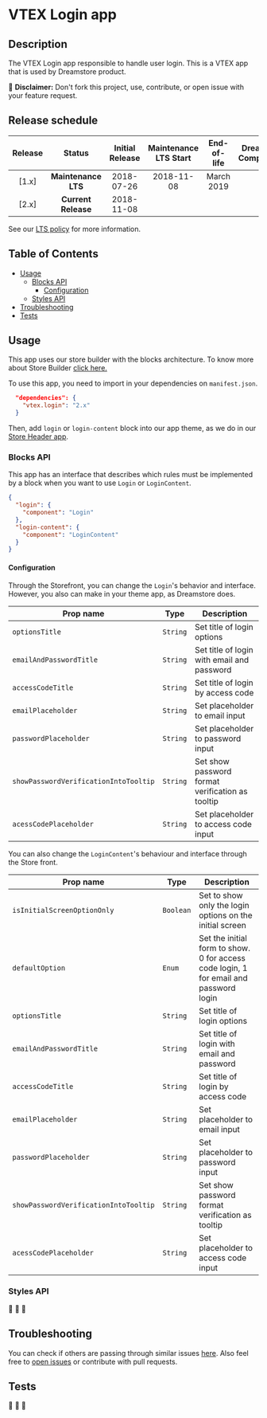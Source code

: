 # VTEX Login app 

## Description

The VTEX Login app responsible to handle user login. 
This is a VTEX app that is used by Dreamstore product.

:loudspeaker: **Disclaimer:** Don't fork this project, use, contribute, or open issue with your feature request.

## Release schedule
| Release  | Status              | Initial Release | Maintenance LTS Start | End-of-life | Dreamstore Compatibility
| :--:     | :---:               |  :---:          | :---:                 | :---:       | :---: 
| [1.x]    | **Maintenance LTS** |  2018-07-26     | 2018-11-08            | March 2019  | 1.x
| [2.x]    | **Current Release** |  2018-11-08     |                       |             | 2.x

See our [LTS policy](https://github.com/vtex-apps/awesome-io#lts-policy) for more information.

## Table of Contents
- [Usage](#usage)
  - [Blocks API](#blocks-api)
    - [Configuration](#configuration)
  - [Styles API](#styles-api)
- [Troubleshooting](#troubleshooting)
- [Tests](#tests)

## Usage

This app uses our store builder with the blocks architecture. To know more about Store Builder [click here.](https://help.vtex.com/en/tutorial/understanding-storebuilder-and-stylesbuilder#structuring-and-configuring-our-store-with-object-object)

To use this app, you need to import in your dependencies on `manifest.json`.

```json
  "dependencies": {
    "vtex.login": "2.x"
  }
```

Then, add `login` or `login-content` block into our app theme, as we do in our [Store Header app](https://github.com/vtex-apps/store-header/blob/master/store/blocks.json).

### Blocks API
This app has an interface that describes which rules must be implemented by a block when you want to use `Login` or `LoginContent`.

```json
{
  "login": {
    "component": "Login"
  },
  "login-content": {
    "component": "LoginContent"
  }
}
```

#### Configuration 
Through the Storefront, you can change the `Login`'s behavior and interface. However, you also can make in your theme app, as Dreamstore does.

| Prop name          | Type       | Description                                                                 |
| ------------------ | ---------- | --------------------------------------------------------------------------- |
| `optionsTitle` | `String` | Set title of login options |
| `emailAndPasswordTitle` | `String` | Set title of login with email and password |
| `accessCodeTitle` | `String` | Set title of login by access code |
| `emailPlaceholder` | `String` | Set placeholder to email input |
| `passwordPlaceholder` | `String` | Set placeholder to password input |
| `showPasswordVerificationIntoTooltip` | `String` | Set show password format verification as tooltip |
| `acessCodePlaceholder` | `String` | Set placeholder to access code input |

You can also change the `LoginContent`'s behaviour and interface through the Store front.

| Prop name          | Type       | Description                                                                 |
| ------------------ | ---------- | --------------------------------------------------------------------------- |
| `isInitialScreenOptionOnly` | `Boolean` | Set to show only the login options on the initial screen |
| `defaultOption` | `Enum` | Set the initial form to show. 0 for access code login, 1 for email and password login |
| `optionsTitle` | `String` | Set title of login options |
| `emailAndPasswordTitle` | `String` | Set title of login with email and password |
| `accessCodeTitle` | `String` | Set title of login by access code |
| `emailPlaceholder` | `String` | Set placeholder to email input |
| `passwordPlaceholder` | `String` | Set placeholder to password input |
| `showPasswordVerificationIntoTooltip` | `String` | Set show password format verification as tooltip |
| `acessCodePlaceholder` | `String` | Set placeholder to access code input |


### Styles API
:construction: :construction: :construction:

## Troubleshooting
You can check if others are passing through similar issues [here](https://github.com/vtex-apps/login/issues). Also feel free to [open issues](https://github.com/vtex-apps/login/issues/new) or contribute with pull requests.

## Tests
:construction: :construction: :construction:
